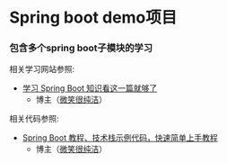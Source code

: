 # Spring boot demo项目

### 包含多个spring boot子模块的学习

相关学习网站参照:

- [学习 Spring Boot 知识看这一篇就够了](https://blog.csdn.net/ityouknow/article/details/80490926)
    - 博主（[微笑很纯洁](http://www.ityouknow.com/)）

相关代码参照:

- [Spring Boot 教程、技术栈示例代码，快速简单上手教程](https://github.com/ityouknow/spring-boot-examples)
    - 博主（[微笑很纯洁](http://www.ityouknow.com/)）


